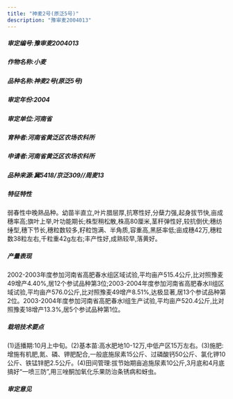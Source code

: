 ```yaml
---
title: "神麦2号(原泛5号)"
description: "豫审麦2004013"
---
```

##### 审定编号:豫审麦2004013

##### 作物名称:小麦

##### 品种名称:神麦2号(原泛5号)

##### 审定年份:2004

##### 审定单位:河南省

##### 育种者:河南省黄泛区农场农科所

##### 申请者:河南省黄泛区农场农科所

##### 品种来源:冀5418/京泛309//周麦13

##### 特征特性
弱春性中晚熟品种。幼苗半直立,叶片腊层厚,抗寒性好,分蘖力强,起身拔节快,亩成穗率高;旗叶上举,叶功能期长;株型稍松散,株高80厘米,茎秆弹性好,较抗倒伏;穗纺缍型,穗下节长,穗粒数较多,籽粒饱满、半角质,容重高,黑胚率低;亩成穗42万,穗粒数38粒左右,千粒重42g左右;丰产性好,成熟较早,落黄好。

##### 产量表现
2002-2003年度参加河南省高肥春水组区域试验,平均亩产515.4公斤,比对照豫麦49增产4.40%,居12个参试品种第3位;2003-2004年度参加河南省高肥春水Ⅱ组区域试验,平均亩产576.0公斤,比对照豫麦49增产8.51%,达极显著,居13个参试品种第2位。2003-2004年度参加河南省高肥春水Ⅰ组生产试验,平均亩产520.4公斤,比对照豫麦18增产13.3%,居5个参试品种第1位。

##### 栽培技术要点
(1)适播期:10月上中旬。(2)基本苗:高水肥地10-12万,中低产区15万左右。(3)施肥:增施有机肥,氮、磷、钾肥配合,一般底施尿素15公斤、过磷酸钙50公斤、氯化钾10公斤、铁锰锌肥2.5公斤。(4)田间管理:拔节始期亩追施尿素10公斤,3月底和4月底搞好“一喷三防”,用三唑酮加氧化乐果防治条锈病和蚜虫。

##### 审定意见


